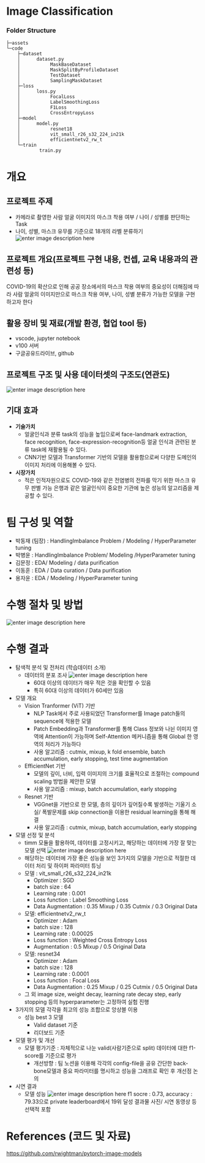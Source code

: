 # Image Classification
### Folder Structure
```
├─assets
└─code
    ├─dataset
    │      dataset.py
	│			MaskBaseDataset
	│			MaskSplitByProfileDataset
	│			TestDataset
	│			SamplingMaskDataset
    ├─loss
    │      loss.py
	│			FocalLoss
	│			LabelSmoothingLoss
	│			F1Loss
	│			CrossEntropyLoss
    ├─model
    │      model.py
	│			resnet18
	│			vit_small_r26_s32_224_in21k
	│			efficientnetv2_rw_t
    └─train
            train.py
```
# 개요
## 프로젝트 주제
- 카메라로 촬영한 사람 얼굴 이미지의 마스크 착용 여부 / 나이 / 성별를 판단하는 Task
- 나이, 성별, 마스크 유무를 기준으로 18개의 라벨 분류하기
![enter image description here](https://github.com/boostcampaitech3/level1-image-classification-level1-recsys-07/blob/main/assets/1.png)
## 프로젝트 개요(프로젝트 구현 내용, 컨셉, 교육 내용과의 관련성 등)
COVID-19의 확산으로 인해 공공 장소에서의 마스크 착용 여부의 중요성이 더해짐에 따라 사람 얼굴의 이미지만으로 마스크 착용 여부, 나이, 성별 분류가 가능한 모델을 구현하고자 한다
## 활용 장비 및 재료(개발 환경, 협업 tool 등)
- vscode, jupyter notebook
- v100 서버
- 구글공유드라이브, github
## 프로젝트 구조 및 사용 데이터셋의 구조도(연관도)
![enter image description here](https://github.com/boostcampaitech3/level1-image-classification-level1-recsys-07/blob/main/assets/2.png)
## 기대 효과
- **기술가치**
	- 얼굴인식과 분류 task의 성능을 높임으로써 face-landmark extraction, face recognition, face-expression-recognition등 얼굴 인식과 관련된 분류 task에 재활용될 수 있다.
	- CNN기반 모델과 Transformer 기반의 모델을 활용함으로써 다양한 도메인의 이미지 처리에 이용해볼 수 있다.
- **시장가치**
	- 적은 인적자원으로도 COVID-19와 같은 전염병의 전파를 막기 위한 마스크 유무 판별 가능
	은행과 같은 얼굴인식이 중요한 기관에 높은 성능의 알고리즘을 제공할 수 있다.
# 팀 구성 및 역할
- 박동재 (팀장) : HandlingImbalance Problem / Modeling / HyperParameter tuning
- 박병윤 : HandlingImbalance Problem/ Modeling /HyperParameter tuning
- 김문정 :  EDA/ Modeling / data purification
- 이동훈 : EDA / Data curation /  Data purification
- 용자윤 : EDA / Modeling /  HyperParameter tuning
# 수행 절차 및 방법
![enter image description here](https://github.com/boostcampaitech3/level1-image-classification-level1-recsys-07/blob/main/assets/3.png)
# 수행 결과
- 탐색적 분석 및 전처리 (학습데이터 소개)
    - 데이터의 분포 조사
![enter image description here](https://github.com/boostcampaitech3/level1-image-classification-level1-recsys-07/blob/main/assets/images.png)
         - 60대 이상의 데이터가 매우 적은 것을 확인할 수 있음
         - 특히 60대 이상의 데이터가 60세만 있음
- 모델 개요
	- Vision Tranformer (ViT) 기반
		- NLP Task에서 주로 사용되었던 Transformer를 Image patch들의 sequence에 적용한 모델
		- Patch Embedding과 Transformer를 통해 Class 정보와 나뉜 이미지 영역에 Attention이 가능하며 Self-Attention 메커니즘을 통해 Global 한 영역의 처리가 가능하다
		- 사용 알고리즘 : cutmix, mixup, k fold ensemble, batch accumulation, early stopping, test time augmentation
	- EfficientNet 기반
		- 모델의 깊이, 너비, 입력 이미지의 크기를 효율적으로 조절하는 compound scaling 방법을 제안한 모델
		- 사용 알고리즘 : mixup, batch accumulation, early stopping
	- Resnet 기반
 		- VGGnet을 기반으로 한 모델, 층의 깊이가 깊어질수록 발생하는 기울기 소실/ 폭발문제를 skip connection을 이용한 residual learning을 통해 해결
		- 사용 알고리즘 : cutmix, mixup, batch accumulation, early stopping
- 모델 선정 및 분석
    - timm 모듈을 활용하여, 데이터를 고정시키고, 해당하는 데이터에 가장 잘 맞는 모델  선택
![enter image description here](https://github.com/boostcampaitech3/level1-image-classification-level1-recsys-07/blob/main/assets/7.png)
    - 해당하는 데이터에 가장 좋은 성능을 보인 3가지의 모델을 기반으로 적절한 데이터 처리 및 하이퍼 파라미터 튜닝
    - 모델 : vit_small_r26_s32_224_in21k
        - Optimizer : SGD
        - batch size : 64
        - Learning rate : 0.001
        - Loss function : Label Smoothing Loss
        - Data Augmentation : 0.35 Mixup / 0.35 Cutmix / 0.3 Original Data
    - 모델: efficientnetv2_rw_t
        - Optimizer : Adam
        - batch size : 128
        - Learning rate : 0.00025
        - Loss function : Weighted Cross Entropy Loss
        - Augmentation : 0.5 Mixup / 0.5 Original Data
    - 모델: resnet34
        - Optimizer : Adam
        - batch size : 128
        - Learning rate : 0.0001
        - Loss function : Focal Loss
        - Data Augmentation : 0.25 Mixup / 0.25 Cutmix / 0.5 Original Data
    - 그 외 image size, weight decay, learning rate decay step, early stopping 등의 hyperparameter는 고정하여 실험 진행
- 3가지의 모델 각각을 최고의 성능 조합으로 앙상블 이용
	- 성능 best 3 모델
		- Valid dataset 기준
		- 리더보드 기준
- 모델 평가 및 개선
	- 모델 평가기준 : 자체적으로 나눈 valid(사람기준으로 split) 데이터에 대한 f1-score를 기준으로 평가
		- 개선방향 : 팀 노션을 이용해 각각의 config-file을 공유 간단한 back-bone모델과 중요 파라미터를 명시하고 성능을 그래프로 확인 후 개선점 논의
- 시연 결과
    - 모델 성능
![enter image description here](https://github.com/boostcampaitech3/level1-image-classification-level1-recsys-07/blob/main/assets/8.png)
f1 socre : 0.73, accuracy : 79.33으로 private leaderboard에서 19위 달성
결과물 사진/ 시연 동영상 등 선택적 포함
# References (코드 및 자료)
https://github.com/rwightman/pytorch-image-models